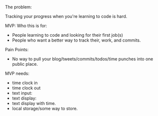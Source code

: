 The problem:

Tracking your progress when you're learning to code is hard.

MVP:
Who this is for:
- People learning to code and looking for their first job(s)
- People who want a better way to track their, work, and commits.

Pain Points:
- No way to pull your blog/tweets/commits/todos/time punches into one public place.

MVP needs:
- time clock in
- time clock out
- text input:
- text display:
- text display with time.
- local storage/some way to store.
